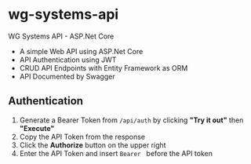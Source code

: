 # wg-systems-api
WG Systems API - ASP.Net Core

* A simple Web API using ASP.Net Core
* API Authentication using JWT
* CRUD API Endpoints with Entity Framework as ORM
* API Documented by Swagger

## Authentication
1. Generate a Bearer Token from `/api/auth` by clicking **"Try it out"** then **"Execute"**
2. Copy the API Token from the response
3. Click the **Authorize** button on the upper right
4. Enter the API Token and insert `Bearer `  before the API token
